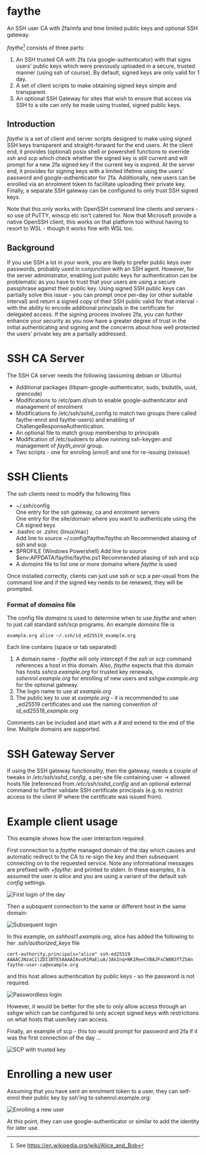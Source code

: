 # faythe
An SSH user CA with 2fa/mfa and time limited public keys and optional SSH gateway.

_faythe_[^1] consists of three parts:

1. An SSH trusted CA with 2fa (via google-authenticator) with that signs users' public keys which were previously uploaded in a secure, trusted manner (using ssh of course). By default, signed keys are only valid for 1 day.
2. A set of client scripts to make obtaining signed keys simple and transparent.
3. An optional SSH Gateway for sites that wish to ensure that access via SSH to a site can only be made using trusted, signed public keys.

## Introduction

_faythe_ is a set of client and server scripts designed to make using signed SSH keys transparent and straight-forward for the end users. At the client end, it provides (optional) posix shell or powershell functions to override _ssh_ and _scp_ which check whether the signed key is still current and will prompt for a new 2fa signed key if the current key is expired. At the server end, it provides for signing keys with a limited lifetime using the users' password and google-authenticator for 2fa. Additionally, new users can be enrolled via an enrolment token to facilitate uploading their private key. Finally, a separate SSH gateway can be configured to only trust SSH signed keys.

Note that this only works with OpenSSH command line clients and servers - so use of PuTTY, winscp etc isn't catered for. Now that Microsoft provide a native OpenSSH client, this works on that platform too without having to resort to WSL - though it works fine with WSL too.

## Background

If you use SSH a lot in your work, you are likely to prefer public keys over passwords, probably used in conjunction with an SSH agent. However, for the server administrator, enabling just public keys for authentication can be problematic as you have to trust that your users are using a secure passphrase against their public key. Using signed SSH public keys can partially solve this issue - you can prompt once per-day (or other suitable interval) and return a signed copy of their SSH public valid for that interval - with the ability to encode additional principals in the certificate for delegated access. If the signing process involves 2fa, you can further enhance your security as you now have a greater degree of trust in the initial authenticating and signing and the concerns about how well protected the users' private key are a partially addressed.

# SSH CA Server

The SSH CA server needs the following (assuming debian or Ubuntu)

* Additional packages (libpam-google-authenticator, sudo, bsdutils, uuid, qrencode)
* Modifications to /etc/pam.d/ssh to enable google-authenticator and management of enrolment
* Modifications fo /etc/ssh/sshd_config to match two groups (here called faythe-enrol and faythe-users) and enabling of ChallengeResponseAuthentication.
* An optional file to match group membership to principals
* Modification of /etc/sudoers to allow running ssh-keygen and management of _fayth_enrol_ group.
* Two scripts - one for enroling (_enrol_) and one for re-issuing (_reissue_)

# SSH Clients

The ssh clients need to modify the following files

* ~/.ssh/config  
  One entry for the ssh gateway, ca and enrolment servers  
  One entry for the site/domain where you want to authenticate using the CA signed keys
* .bashrc or .zshrc (linux/mac)  
  Add line to source ~/.config/faythe/faythe.sh
  Recommended aliasing of ssh and scp
* $PROFILE (Windows Powershell)
  Add line to source $env:APPDATA/faythe/faythe.ps1
  Recommended aliasing of ssh and scp
* A _domains_ file to list one or more domains where _faythe_ is used

Once installed correctly, clients can just use ssh or scp a per-usual from the command line and if the signed key needs to be renewed, they will be prompted.

### Format of _domains_ file

The config file _domains_ is used to determine when to use _faythe_ and when to just call standard _ssh/scp_ programs. An example _domains_ file is
```
example.org alice ~/.ssh/id_ed25519_example.org
```

Each line contains (space or tab separated)
1. A domain name - _faythe_ will only intercept if the _ssh_ or _scp_ command references a host in this domain. Also, _faythe_ expects that this domain has hosts _sshca.example.org_ for trusted key renewals, _sshenrol.example.org_ for enrolling of new users and _sshgw.example.org_ for the optional gateway.
2. The login name to use at _example.org_
3. The public key to use at _example.org_ - it is recommended to use _ed25519 certificates and use the naming convention of _id_ed25519_example.org_

Comments can be included and start with a _#_ and extend to the end of the line. Multiple domains are supported.

# SSH Gateway Server

If using the SSH gateway functionality, then the gateway, needs a couple of tweaks in _/etc/ssh/sshd_config_, a per-site file containing user -> allowed hosts file (referenced from _/etc/ssh/sshd_config_ and an optional external command to further validate SSH certificate principals (e.g. to restrict access to the client IP where the certificate was issued from).

# Example client usage

This example shows how the user interaction required.

First connection to a _faythe_ managed domain of the day which causes and automatic redirect to the CA to re-sign the key and then subsequent connecting on to the requested service. Note any informational messages are prefixed with _+faythe:_ and printed to stderr. In these examples, it is assumed the user is _alice_ and you are using a variant of the default ssh _config_ settings.

![First login of the day](images/login1.png)

Then a subsquent connection to the same or different host in the same domain:

![Subsequent login](images/login2.png)

In this example, on _sshhost1.example.org_, alice has added the following to her _.ssh/authorized_keys_ file

```
cert-authority,principals="alice" ssh-ed25519 AAAAC3NzaC1lZDI1NTE5AAAAIAvoR1MaEiuA/JAkInq+NK1ReeCVBAJFxCN8N3fTZ5An faythe-user-ca@example.org
```

and this host allows authentication by public keys - so the password is not required.

![Passwordless login](images/login3.png)

However, it would be better for the site to only allow access through an sshgw which can be configured to only accept signed keys with restrictions on what hosts that user/key can access.

Finally, an example of scp - this too would prompt for password and 2fa if it was the first connection of the day ...

![SCP with trusted key](images/scp.png)

# Enrolling a new user

Assuming that you have sent an enrolment token to a user, they can self-enrol their public key by ssh'ing to sshenrol.example.org:

![Enrolling a new user](images/enrol.png)

At this point, they can use google-authenticator or similar to add the identity for later use.

[^1]: See https://en.wikipedia.org/wiki/Alice_and_Bob